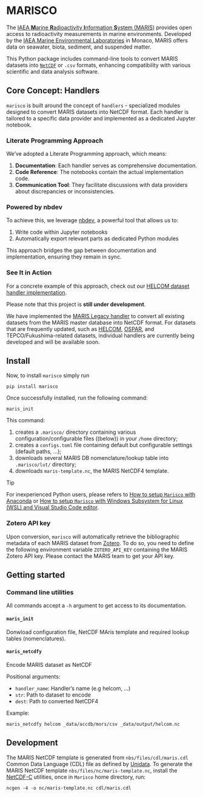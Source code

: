 # MARISCO


<!-- WARNING: THIS FILE WAS AUTOGENERATED! DO NOT EDIT! -->

The [IAEA **M**arine **R**adioactivity **I**nformation **S**ystem
(MARIS)](https://maris.iaea.org) provides open access to radioactivity
measurements in marine environments. Developed by the [IAEA Marine
Environmental
Laboratories](https://www.iaea.org/about/organizational-structure/department-of-nuclear-sciences-and-applications/division-of-iaea-environment-laboratories)
in Monaco, MARIS offers data on seawater, biota, sediment, and suspended
matter.

This Python package includes command-line tools to convert MARIS
datasets into [`NetCDF`](https://www.unidata.ucar.edu/software/netcdf/)
or `.csv` formats, enhancing compatibility with various scientific and
data analysis software.

## Core Concept: Handlers

`marisco` is built around the concept of `handlers` - specialized
modules designed to convert MARIS datasets into NetCDF format. Each
handler is tailored to a specific data provider and implemented as a
dedicated Jupyter notebook.

### Literate Programming Approach

We’ve adopted a Literate Programming approach, which means:

1.  **Documentation**: Each handler serves as comprehensive
    documentation.
2.  **Code Reference**: The notebooks contain the actual implementation
    code.
3.  **Communication Tool**: They facilitate discussions with data
    providers about discrepancies or inconsistencies.

### Powered by nbdev

To achieve this, we leverage [nbdev](https://nbdev.fast.ai), a powerful
tool that allows us to:

1.  Write code within Jupyter notebooks
2.  Automatically export relevant parts as dedicated Python modules

This approach bridges the gap between documentation and implementation,
ensuring they remain in sync.

### See It in Action

For a concrete example of this approach, check out our [HELCOM dataset
handler
implementation](https://fr.anckalbi.net/marisco/handlers/helcom.html).

Please note that this project is **still under development**.

We have implemented the [MARIS Legacy
handler](https://fr.anckalbi.net/marisco/handlers/maris_legacy.html) to
convert all existing datasets from the MARIS master database into NetCDF
format. For datasets that are frequently updated, such as
[HELCOM](https://fr.anckalbi.net/marisco/handlers/helcom.html),
[OSPAR](https://www.ospar.org/), and TEPCO/Fukushima-related datasets,
individual handlers are currently being developed and will be available
soon.

## Install

Now, to install `marisco` simply run

``` console
pip install marisco
```

Once successfully installed, run the following command:

``` console
maris_init
```

This command:

1.  creates a `.marisco/` directory containing various
    configuration/configurable files ((below)) in your `/home`
    directory;
2.  creates a `configs.toml` file containing default but configurable
    settings (default paths, …);
3.  downloads several MARIS DB nomenclature/lookup table into
    `.marisco/lut/` directory;
4.  downloads `maris-template.nc`, the MARIS NetCDF4 template.

> [!TIP]
>
> For inexperienced Python users, please refers to [How to setup
> `Marisco` with
> Anaconda](https://github.com/franckalbinet/marisco/tree/main/install_configure_guide/windows_anaconda)
> or [How to setup `Marisco` with Windows Subsystem for Linux (WSL) and
> Visual Studio Code
> editor](https://github.com/franckalbinet/marisco/tree/main/install_configure_guide//windows_ubuntu_sub_system).

### Zotero API key

Upon conversion, `marisco` will automatically retrieve the bibliographic
metadata of each MARIS dataset from [Zotero](https://www.zotero.org/).
To do so, you need to define the following environment variable
`ZOTERO_API_KEY` containing the MARIS Zotero API key. Please contact the
MARIS team to get your API key.

## Getting started

### Command line utilities

All commands accept a `-h` argument to get access to its documentation.

#### `maris_init`

Donwload configuration file, NetCDF MAris template and required lookup
tables (nomenclatures).

#### `maris_netcdfy`

Encode MARIS dataset as NetCDF

Positional arguments:

- `handler_name`: Handler’s name (e.g helcom, …)
- `str`: Path to dataset to encode
- `dest`: Path to converted NetCDF4

Example:

``` console
maris_netcdfy helcom _data/accdb/mors/csv _data/output/helcom.nc
```

## Development

The MARIS NetCDF template is generated from `nbs/files/cdl/maris.cdl`
Common Data Language (CDL) file as defined by
[Unidata](https://docs.unidata.ucar.edu/). To generate the MARIS NetCDF
template `nbs/files/nc/maris-template.nc`, install the
[NetCDF-C](https://pjbartlein.github.io/REarthSysSci/install_netCDF.html)
utilities, once in `Marisco` home directory, run:

``` console
ncgen -4 -o nc/maris-template.nc cdl/maris.cdl
```
